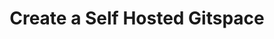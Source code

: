 ---
title: Create a Self Hosted Gitspace
description: Get Started with Harness CDE (Gitspaces)
sidebar_position: 2
sidebar_label: On-Prem Providers
---